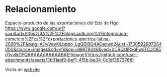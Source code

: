 # Relacionamiento
 Espacio-producto de las exportaciones del Edo de Hgo.
 https://www.google.com/url?sa=i&url=https%3A%2F%2Fblogs.iadb.org%2Fintegracion-comercio%2Fes%2Fexportaciones-america-latina-2020%2F&psig=AOvVaw0Lbpqo_LgQDj0G4AOexwq2&ust=1730592987264000&source=images&cd=vfe&opi=89978449&ved=0CBQQjRxqFwoTCJC85rOvvIkDFQAAAAAdAAAAABAE![image](https://github.com/user-attachments/assets/3b91aaf9-bef1-415b-be34-0c1df3973768)

Visita mi [website](https://www.carlaperez.org)
